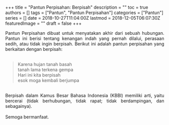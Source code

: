 +++
title = "Pantun Perpisahan: Berpisah"
description = ""
toc = true
authors = []
tags = ["Pantun", "Pantun Perpisahan"]
categories = ["Pantun"]
series = []
date = 2018-10-27T11:04:00Z
lastmod = 2018-12-05T06:07:30Z
featuredImage = ""
draft = false
+++

<div style="text-align: justify;">Pantun Perpisahan dibuat untuk menyatakan akhir dari sebuah hubungan. Pantun ini berisi tentang kenangan indah yang pernah dilalui, perasaan sedih, atau tidak ingin berpisah. Berikut ini adalah pantun perpisahan yang berkaitan dengan berpisah:<br /><br />
<blockquote class="tr_bq">Karena hujan tanah basah<br />tanah lama terkena gempa<br />Hari ini kita berpisah<br />esok moga kembali berjumpa</blockquote><br />
Berpisah dalam Kamus Besar Bahasa Indonesia (KBBI) memiliki arti, yaitu bercerai (tidak berhubungan, tidak rapat; tidak berdampingan, dan sebagainya).<br /><br />
Semoga bermanfaat.</div>
